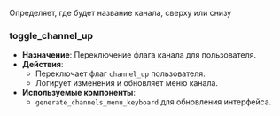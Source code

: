 Определяет, где будет название канала, сверху или снизу
### toggle_channel_up

- **Назначение**: Переключение флага канала для пользователя.
- **Действия**:
    - Переключает флаг `channel_up` пользователя.
    - Логирует изменения и обновляет меню канала.
- **Используемые компоненты**:
    - `generate_channels_menu_keyboard` для обновления интерфейса.